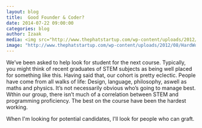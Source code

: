```yaml
---
layout: blog
title:  Good Founder & Coder?
date: 2014-07-22 09:00:00
categories: blog
author: Izaak
media: <img src="http://www.thephatstartup.com/wp-content/uploads/2012/08/HardWork.jpg">
image: "http://www.thephatstartup.com/wp-content/uploads/2012/08/HardWork.jpg"
---
```




We’ve been asked to help look for student for the next course. Typically, you might think of recent graduates of STEM subjects as being well placed for something like this. Having said that, our cohort is pretty eclectic. People have come from all walks of life: Design, language, philosophy, aswell as maths and physics. It’s not necessarily obvious who’s going to manage best. Wthin our group, there isn’t much of a correlation between STEM and programming proficiency. The best on the course have been the hardest working. 

When I'm looking for potential candidates, I'll look for people who can graft.